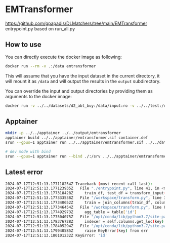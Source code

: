 # EMTransformer

https://github.com/gpapadis/DLMatchers/tree/main/EMTransformer
entrypoint.py based on run_all.py

## How to use

You can directly execute the docker image as following:

```bash
docker run --rm -v .:/data emtransformer
```

This will assume that you have the input dataset in the current directory,
it will mount it as `/data` and will output the results in the `output` subdirectory.

You can override the input and output directories by providing them as arguments to the docker image:

```bash
docker run -v ../../datasets/d2_abt_buy:/data/input:ro -v ../../test:/data/output emtransformer /data/input /data/output
```

## Apptainer

```bash
mkdir -p ../../apptainer ../../output/emtransformer
apptainer build ../../apptainer/emtransformer.sif container.def
srun --gpus=1 apptainer run ../../apptainer/emtransformer.sif ../../datasets/d2_abt_buy/ ../../output/emtransformer/

# dev mode with bind
srun --gpus=1 apptainer run --bind ./:/srv ../../apptainer/emtransformer.sif ../../datasets/d2_abt_buy/ ../../output/emtransformer/
```

## Latest error

```bash
2024-07-17T12:51:13.177118254Z Traceback (most recent call last):
2024-07-17T12:51:13.177123935Z   File "./entrypoint.py", line 41, in <module>
2024-07-17T12:51:13.177318428Z     train_df, test_df = transform_input(args.input, columns_to_join, ' ', [prefix_1, prefix_2])
2024-07-17T12:51:13.177333538Z   File "/workspace/transform.py", line 34, in transform_input
2024-07-17T12:51:13.177340652Z     train = join_columns(train_df, columns_to_join, separator, prefixes)
2024-07-17T12:51:13.177346454Z   File "/workspace/transform.py", line 8, in join_columns
2024-07-17T12:51:13.177492973Z     agg_table = table['id']
2024-07-17T12:51:13.177504075Z   File "/opt/conda/lib/python3.7/site-packages/pandas/core/frame.py", line 3458, in __getitem__
2024-07-17T12:51:13.178376728Z     indexer = self.columns.get_loc(key)
2024-07-17T12:51:13.178405294Z   File "/opt/conda/lib/python3.7/site-packages/pandas/core/indexes/base.py", line 3363, in get_loc
2024-07-17T12:51:13.179940585Z     raise KeyError(key) from err
2024-07-17T12:51:13.180101232Z KeyError: 'id'
```

